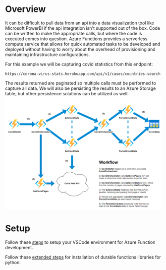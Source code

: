 # Overview
It can be difficult to pull data from an api into a data visualization tool like Microsoft PowerBI if the api integration isn't supported out of the box. Code can be written to make the appropriate calls, but where the code is executed comes into question. Azure Functions provides a serverless compute service that allows for quick automated tasks to be developed and deployed without having to worry about the overhead of provisioning and maintaining infrastructure configurations.

For this example we will be capturing covid statistics from this endpoint:
``` 
https://corona-virus-stats.herokuapp.com/api/v1/cases/countries-search 
```
The results returned are paginated so multiple calls must be performed to capture all data. We will also be persisting the results to an Azure Storage table, but other persistence solutions can be utilized as well.
![Function Call Flow](assets/covid-stats.png)

# Setup
Follow these [steps](https://docs.microsoft.com/en-us/azure/azure-functions/create-first-function-vs-code-python#configure-your-environment) to setup your VSCode environment for Azure Function development.

Follow these [extended steps](https://docs.microsoft.com/en-us/azure/azure-functions/durable/quickstart-python-vscode#install-azure-functions-durable-from-pypi) for installation of durable functions libraries for python.

